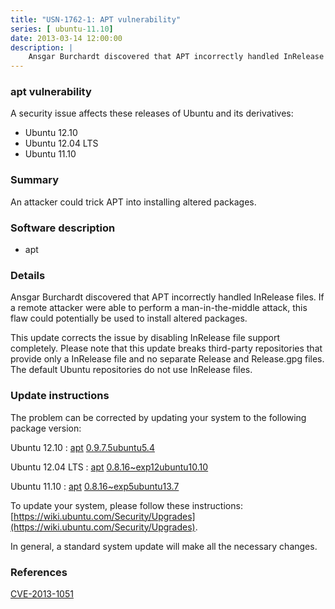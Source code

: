 ```yaml
---
title: "USN-1762-1: APT vulnerability"
series: [ ubuntu-11.10]
date: 2013-03-14 12:00:00
description: |
    Ansgar Burchardt discovered that APT incorrectly handled InRelease files. If a remote attacker were able to perform a man-in-the-middle attack, this flaw could potentially be used to install altered packages.
--- 
```

 
### apt vulnerability

A security issue affects these releases of Ubuntu and its derivatives:

* Ubuntu 12.10
* Ubuntu 12.04 LTS
* Ubuntu 11.10

### Summary

An attacker could trick APT into installing altered packages. 

### Software description

* apt 

### Details

Ansgar Burchardt discovered that APT incorrectly handled InRelease files. If a remote attacker were able to perform a man-in-the-middle attack, this flaw could potentially be used to install altered packages.

This update corrects the issue by disabling InRelease file support completely. Please note that this update breaks third-party repositories that provide only a InRelease file and no separate Release and Release.gpg files. The default Ubuntu repositories do not use InRelease files. 

### Update instructions

The problem can be corrected by updating your system to the following package version:

Ubuntu 12.10
 : [apt](https://launchpad.net/ubuntu/+source/apt) <span> [0.9.7.5ubuntu5.4](https://launchpad.net/ubuntu/+source/apt/0.9.7.5ubuntu5.4) </span> 

Ubuntu 12.04 LTS
 : [apt](https://launchpad.net/ubuntu/+source/apt) <span> [0.8.16~exp12ubuntu10.10](https://launchpad.net/ubuntu/+source/apt/0.8.16~exp12ubuntu10.10) </span> 

Ubuntu 11.10
 : [apt](https://launchpad.net/ubuntu/+source/apt) <span> [0.8.16~exp5ubuntu13.7](https://launchpad.net/ubuntu/+source/apt/0.8.16~exp5ubuntu13.7) </span> 

To update your system, please follow these instructions: [https://wiki.ubuntu.com/Security/Upgrades](https://wiki.ubuntu.com/Security/Upgrades).

In general, a standard system update will make all the necessary changes. 

### References

 [CVE-2013-1051](http://people.ubuntu.com/~ubuntu-security/cve/CVE-2013-1051)
 
